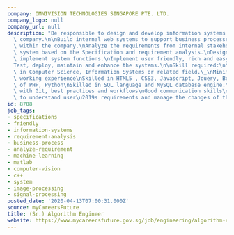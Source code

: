```yaml
---
company: OMNIVISION TECHNOLOGIES SINGAPORE PTE. LTD.
company_logo: null
company_url: null
description: "Be responsible to design and develop information systems within the\
  \ company.\n\nBuild internal web systems to support business processes and operations\
  \ within the company.\nAnalyze the requirements from internal stakeholders.\nDesign\
  \ system based on the Specification and requirement analysis.\nDesign database and\
  \ implement system functions.\nImplement user friendly, rich and easy to use UI.\n\
  Test, deploy, maintain and enhance the systems.\n\nSkill required:\n\nBachelor degree\
  \ in Computer Science, Information Systems or related field.\_\nMinimum one year\
  \ working experience\nSkilled in HTML5 , CSS3, Javascript, Jquery, Bootstrap\nKnowledge\
  \ of PHP, Python\nSkilled in SQL language and MySQL database engine.\nExperience\
  \ with Git, best practices and workflows\nGood communication skills\nHave patient\
  \ to understand user\u2019s requirements and manage the changes of the system.\n"
id: 8708
job_tags:
- specifications
- friendly
- information-systems
- requirement-analysis
- business-process
- analyze-requirement
- machine-learning
- matlab
- computer-vision
- c++
- system
- image-processing
- signal-processing
posted_date: '2020-04-13T07:00:31.000Z'
source: myCareersFuture
title: (Sr.) Algorithm Engineer
website: https://www.mycareersfuture.gov.sg/job/engineering/algorithm-engineer-omnivision-technologies-singapore-e3e4b1052179b8a763bb54c1c8b63678
---
```

